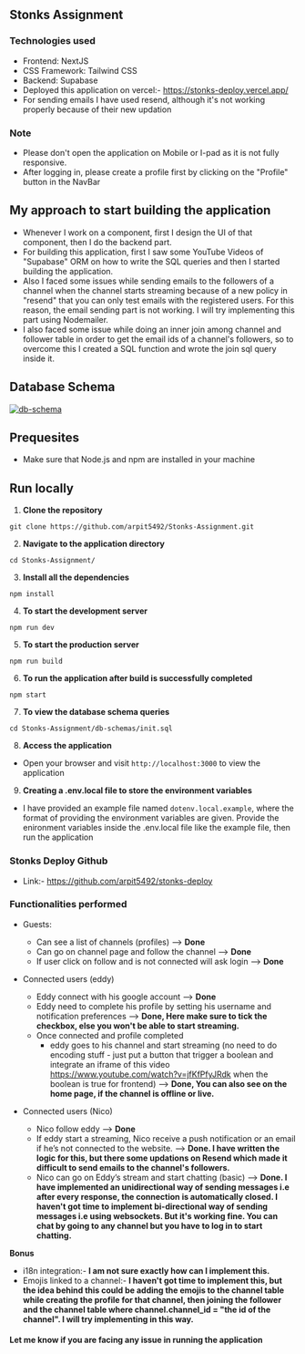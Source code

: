 ## Stonks Assignment

### Technologies used

- Frontend: NextJS
- CSS Framework: Tailwind CSS
- Backend: Supabase
- Deployed this application on vercel:- https://stonks-deploy.vercel.app/
- For sending emails I have used resend, although it's not working properly because of their new updation

### Note

- Please don't open the application on Mobile or I-pad as it is not fully responsive.
- After logging in, please create a profile first by clicking on the "Profile" button in the NavBar

## My approach to start building the application

- Whenever I work on a component, first I design the UI of that component, then I do the backend part.
- For building this application, first I saw some YouTube Videos of "Supabase" ORM on how to write the SQL queries and then I started building the application.
- Also I faced some issues while sending emails to the followers of a channel when the channel starts streaming because of a new policy in "resend" that you can only test emails with the registered users. For this reason, the email sending part is not working. I will try implementing this part using Nodemailer.
- I also faced some issue while doing an inner join among channel and follower table in order to get the email ids of a channel's followers, so to overcome this I created a SQL function and wrote the join sql query inside it.

## Database Schema

<a href="https://dbdiagram.io/d/66865f299939893dae06cee7" target="_blank">
    <img src="https://github.com/arpit5492/Stonks-Assignment/assets/48523103/ad531656-7827-4af3-9df6-a6c13fba081c" alt="db-schema">
</a>

## Prequesites

- Make sure that Node.js and npm are installed in your machine

## Run locally

1. **Clone the repository**

```
git clone https://github.com/arpit5492/Stonks-Assignment.git
```

2. **Navigate to the application directory**

```
cd Stonks-Assignment/
```

3. **Install all the dependencies**

```
npm install
```

4. **To start the development server**

```
npm run dev
```

5. **To start the production server**

```
npm run build
```

6. **To run the application after build is successfully completed**

```
npm start
```

7. **To view the database schema queries**

```
cd Stonks-Assignment/db-schemas/init.sql
```

8. **Access the application**

- Open your browser and visit `http://localhost:3000` to view the application

9. **Creating a .env.local file to store the environment variables**

- I have provided an example file named `dotenv.local.example`, where the format of providing the environment variables are given. Provide the enironment variables inside the .env.local file like the example file, then run the application

### Stonks Deploy Github

- Link:- https://github.com/arpit5492/stonks-deploy

### Functionalities performed

- Guests:

  - Can see a list of channels (profiles) --> **Done**
  - Can go on channel page and follow the channel --> **Done**
  - If user click on follow and is not connected will ask login --> **Done**

- Connected users (eddy)

  - Eddy connect with his google account --> **Done**
  - Eddy need to complete his profile by setting his username and notification preferences --> **Done, Here make sure to tick the checkbox, else you won't be able to start streaming.**
  - Once connected and profile completed
    - eddy goes to his channel and start streaming (no need to do encoding stuff - just put a button that trigger a boolean and integrate an iframe of this video https://www.youtube.com/watch?v=jfKfPfyJRdk when the boolean is true for frontend) --> **Done, You can also see on the home page, if the channel is offline or live.**

- Connected users (Nico)
  - Nico follow eddy --> **Done**
  - If eddy start a streaming, Nico receive a push notification or an email if he’s not connected to the website. --> **Done. I have written the logic for this, but there some updations on Resend which made it difficult to send emails to the channel's followers.**
  - Nico can go on Eddy’s stream and start chatting (basic) --> **Done. I have implemented an unidirectional way of sending messages i.e after every response, the connection is automatically closed. I haven't got time to implement bi-directional way of sending messages i.e using websockets. But it's working fine. You can chat by going to any channel but you have to log in to start chatting.**

**Bonus**

- i18n integration:- **I am not sure exactly how can I implement this.**
- Emojis linked to a channel:- **I haven't got time to implement this, but the idea behind this could be adding the emojis to the channel table while creating the profile for that channel, then joining the follower and the channel table where channel.channel_id = "the id of the channel". I will try implementing in this way.**

#### Let me know if you are facing any issue in running the application
